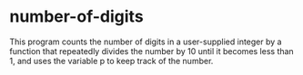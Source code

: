 # number-of-digits
This program counts the number of digits in a user-supplied integer by a function that repeatedly divides the number by 10 until it becomes less than 1, and uses the variable p to keep track of the number.
